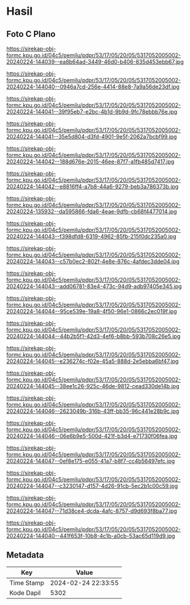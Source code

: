 # Hasil

## Foto C Plano

https://sirekap-obj-formc.kpu.go.id/04c5/pemilu/pdpr/53/17/05/20/05/5317052005002-20240224-144039--ea8b64ad-3449-46d0-b406-835d453ebb67.jpg

https://sirekap-obj-formc.kpu.go.id/04c5/pemilu/pdpr/53/17/05/20/05/5317052005002-20240224-144040--0946a7cd-256e-4414-88e8-7a9a56de23df.jpg

https://sirekap-obj-formc.kpu.go.id/04c5/pemilu/pdpr/53/17/05/20/05/5317052005002-20240224-144041--39f95eb7-e2bc-4b1d-9b9d-9fc78ebbb76e.jpg

https://sirekap-obj-formc.kpu.go.id/04c5/pemilu/pdpr/53/17/05/20/05/5317052005002-20240224-144041--35e5d804-d3fd-4901-9e5f-2062a7bcbf99.jpg

https://sirekap-obj-formc.kpu.go.id/04c5/pemilu/pdpr/53/17/05/20/05/5317052005002-20240224-144042--188d676e-2015-46ee-87f7-a1fb485d7417.jpg

https://sirekap-obj-formc.kpu.go.id/04c5/pemilu/pdpr/53/17/05/20/05/5317052005002-20240224-144042--e8816ff4-a7b8-44a6-9279-beb3a786373b.jpg

https://sirekap-obj-formc.kpu.go.id/04c5/pemilu/pdpr/53/17/05/20/05/5317052005002-20240224-135932--da595866-fda6-4eae-9dfb-cb68f4477014.jpg

https://sirekap-obj-formc.kpu.go.id/04c5/pemilu/pdpr/53/17/05/20/05/5317052005002-20240224-144043--f398dfd8-6319-4962-85fb-215f0dc235a0.jpg

https://sirekap-obj-formc.kpu.go.id/04c5/pemilu/pdpr/53/17/05/20/05/5317052005002-20240224-144043--c57b0ec2-802f-4e8e-876c-4afdec3dde04.jpg

https://sirekap-obj-formc.kpu.go.id/04c5/pemilu/pdpr/53/17/05/20/05/5317052005002-20240224-144043--add06781-83e4-473c-94d9-adb97405e345.jpg

https://sirekap-obj-formc.kpu.go.id/04c5/pemilu/pdpr/53/17/05/20/05/5317052005002-20240224-144044--95ce539e-19a8-4f50-96e1-0866c2ec019f.jpg

https://sirekap-obj-formc.kpu.go.id/04c5/pemilu/pdpr/53/17/05/20/05/5317052005002-20240224-144044--44b2b5f1-42d3-4ef6-b8bb-593b708c26e5.jpg

https://sirekap-obj-formc.kpu.go.id/04c5/pemilu/pdpr/53/17/05/20/05/5317052005002-20240224-144045--e236274c-f02e-45a5-888d-2e5ebba6bf47.jpg

https://sirekap-obj-formc.kpu.go.id/04c5/pemilu/pdpr/53/17/05/20/05/5317052005002-20240224-144045--38ee1c26-925c-46de-9812-cead330de14b.jpg

https://sirekap-obj-formc.kpu.go.id/04c5/pemilu/pdpr/53/17/05/20/05/5317052005002-20240224-144046--2623049b-316b-43ff-bb35-96c441e28b9c.jpg

https://sirekap-obj-formc.kpu.go.id/04c5/pemilu/pdpr/53/17/05/20/05/5317052005002-20240224-144046--06e6b9e5-500d-421f-b3d4-e71730f06fea.jpg

https://sirekap-obj-formc.kpu.go.id/04c5/pemilu/pdpr/53/17/05/20/05/5317052005002-20240224-144047--0ef8e175-e055-41a7-b8f7-cc4b56497efc.jpg

https://sirekap-obj-formc.kpu.go.id/04c5/pemilu/pdpr/53/17/05/20/05/5317052005002-20240224-144047--c3230147-d157-4d26-91cb-5ec2b1c00c59.jpg

https://sirekap-obj-formc.kpu.go.id/04c5/pemilu/pdpr/53/17/05/20/05/5317052005002-20240224-144047--71d38ce4-dcda-4afc-8757-d9d693f8ba77.jpg

https://sirekap-obj-formc.kpu.go.id/04c5/pemilu/pdpr/53/17/05/20/05/5317052005002-20240224-144040--441f653f-10b8-4c1b-a0cb-53ac65d119d9.jpg


## Metadata

| Key        | Value               |
| ---------- | ------------------- |
| Time Stamp | 2024-02-24 22:33:55 |
| Kode Dapil | 5302                |



